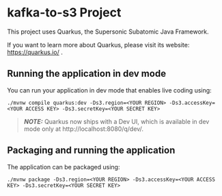 # kafka-to-s3 Project

This project uses Quarkus, the Supersonic Subatomic Java Framework.

If you want to learn more about Quarkus, please visit its website: https://quarkus.io/ .

## Running the application in dev mode

You can run your application in dev mode that enables live coding using:
```shell script
./mvnw compile quarkus:dev -Ds3.region=<YOUR REGION> -Ds3.accessKey=<YOUR ACCESS KEY> -Ds3.secretKey=<YOUR SECRET KEY>
```

> **_NOTE:_**  Quarkus now ships with a Dev UI, which is available in dev mode only at http://localhost:8080/q/dev/.

## Packaging and running the application

The application can be packaged using:
```shell script
./mvnw package -Ds3.region=<YOUR REGION> -Ds3.accessKey=<YOUR ACCESS KEY> -Ds3.secretKey=<YOUR SECRET KEY>
```
